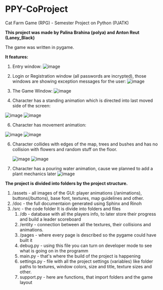 # PPY-CoProject
Cat Farm Game (RPG) - Semester Project on Python (PJATK)

**This project was made by Palina Brahina (polya) and Anton Reut (Laney_Black)**

The game was written in pygame.

**It features:**
1) Entry window:
   ![image](https://github.com/LaneyBlack/PPY-CoProject/assets/44290162/aed1e411-5f40-466b-a08c-f5bc262bae01)
   
2) Login or Registration window (all passwords are incrypted), those windows are showing exception messages for the user:
   ![image](https://github.com/LaneyBlack/PPY-CoProject/assets/44290162/84835e29-9199-4457-bea8-78e41cb8d302)
   
3) The Game Window:
   ![image](https://github.com/LaneyBlack/PPY-CoProject/assets/44290162/7fab948f-ec17-4b08-bfaf-a8423fd455b5)
   
4) Character has a standing animation which is directed into last moved side of the screen:
   
  ![image](https://github.com/LaneyBlack/PPY-CoProject/assets/44290162/cf493d0e-3e4f-4794-94c4-10fdc94eabe3)
  ![image](https://github.com/LaneyBlack/PPY-CoProject/assets/44290162/b3f50644-3728-4cd1-85fd-3cb54f3e588c)

6) Character has movement animation:

  ![image](https://github.com/LaneyBlack/PPY-CoProject/assets/44290162/bdae09ac-8454-4aba-a694-7507d0d7e806)
  ![image](https://github.com/LaneyBlack/PPY-CoProject/assets/44290162/90a2792b-d33a-47ec-994d-7ddfc8692d1e)

6) Character collides with edges of the map, trees and bushes and has no collision with flowers and random stuff on the floor.

   ![image](https://github.com/LaneyBlack/PPY-CoProject/assets/44290162/40086acf-eeac-43b6-9528-eead9a042229)
   ![image](https://github.com/LaneyBlack/PPY-CoProject/assets/44290162/7bffb2eb-2979-4de9-a92c-7b00a71d8581)

7) Character has a pouring water animation, cause we planned to add a plant mechanics later
  ![image](https://github.com/LaneyBlack/PPY-CoProject/assets/44290162/8af6f573-ccc9-4a5a-ad84-621472ff5214)

**The project is divided into folders by the project structure.**
1) /assets - all images of the GUI: player animations (/animations), buttons(/buttons), base font, textures, map guidelines and other.
2) /doc - the full documentaion generated using Sphinx and Rinoh
3) /src - the code folder
   It is divide into folders and files
   1) /db - database with all the players info, to later store their progress and build a leader scoreboard
   2) /entity - connection between all the textures, their collisions and animations.
   3) /pages - where every page is described so the pygame could have built it
   4) debug.py - using this file you can turn on developer mode to see what is going on in the programm
   5) main.py - that's where the build of the project is happening
   6) settings.py - file with all the project settings (variables) like folder paths to textures, window colors, size and title, texture sizes and other.
   7) support.py - here are functions, that import folders and the game layout

